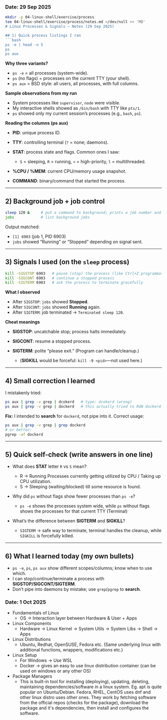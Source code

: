 ### Date: 29 Sep 2025

````bash
mkdir -p 04-linux-shell/exercise/process
tee 04-linux-shell/exercise/process/notes.md >/dev/null << 'MD'
# Linux Processes & Signals — Notes (29 Sep 2025)

## 1) Quick process listings I ran
```bash
ps -e | head -n 5
ps
ps aux
````

**Why three variants?**

* `ps -e` = all processes (system-wide).
* `ps` (no flags) = processes on the current TTY (your shell).
* `ps aux` = BSD style: all users, all processes, with full columns.

**Sample observations from my run**

* System processes like `supervisor`, `node` were visible.
* My interactive shells showed as `/bin/bash` with TTY like `pts/1`.
* `ps` showed only my current session’s processes (e.g., `bash`, `ps`).

**Reading the columns (ps aux)**

* **PID**: unique process ID.
* **TTY**: controlling terminal (`?` = none; daemons).
* **STAT**: process state and flags. Common ones I saw:

  * `S` = sleeping, `R` = running, `<` = high-priority, `l` = multithreaded.
* **%CPU / %MEM**: current CPU/memory usage snapshot.
* **COMMAND**: binary/command that started the process.

---

## 2) Background job + job control

```bash
sleep 120 &     # put a command to background; prints a job number and PID
jobs            # list background jobs
```

Output matched:

* `[1] 6903` (job 1, PID 6903)
* `jobs` showed “Running” or “Stopped” depending on signal sent.

---

## 3) Signals I used (on the `sleep` process)

```bash
kill -SIGSTOP 6903   # pause (stop) the process (like Ctrl+Z programmatically)
kill -SIGCONT 6903   # continue a stopped process
kill -SIGTERM 6903   # ask the process to terminate gracefully
```

**What I observed**

* After `SIGSTOP`: `jobs` showed **Stopped**.
* After `SIGCONT`: `jobs` showed **Running** again.
* After `SIGTERM`: job terminated → `Terminated sleep 120`.

**Cheat meanings**

* **SIGSTOP**: uncatchable stop; process halts immediately.
* **SIGCONT**: resume a stopped process.
* **SIGTERM**: polite “please exit.” (Program can handle/cleanup.)

  * (**SIGKILL** would be forceful: `kill -9 <pid>`—not used here.)

---

## 4) Small correction I learned

I mistakenly tried:

```bash
ps aux | grep -v grep | dcokerd   # typo: dcokerd (wrong) 
ps aux | grep -v grep | dockerd   # this actually tried to RUN dockerd reading stdin (also wrong)
```

**Fix:** I intended to **search** for `dockerd`, not pipe into it. Correct usage:

```bash
ps aux | grep -v grep | grep dockerd
# or better:
pgrep -af dockerd
```

---

## 5) Quick self-check (write answers in one line)

* What does **STAT** letter `R` vs `S` mean?
    * R -> Running Processes currently getting utilized by CPU / Taking up CPU utilization.
    * S -> Sleeping (waiting/blocked) till some resource is found.

* Why did `ps` without flags show fewer processes than `ps -e`?
    *  `ps -e` shows the processes system wide, while `ps` without flags shows the processes for that current TTY (Terminal)
* What’s the difference between **SIGTERM** and **SIGKILL**?
    * `SIGTERM` -> safe way to terminate, terminal handles the cleanup, while `SIGKILL` is forcefully killed.

---

## 6) What I learned today (my own bullets)

* `ps -e`, `ps`, `ps aux` show different scopes/columns; know when to use which.
* I can stop/continue/terminate a process with **SIGSTOP/SIGCONT/SIGTERM**.
* Don’t pipe into daemons by mistake; use `grep`/`pgrep` to **search**.


### Date: 1 Oct 2025 

* Fundamentals of Linux
  * OS -> Interaction layer between Hardware & User + Apps
* Linux Components 
  * Hardware -> Linux Kernel -> System Utils -> System Libs -> Shell -> Apps
* Linux Distributions
  * Ubuntu, Redhat, OpenSUSE, Fedora etc. (Same underlying linux with additional functions, wrappers, modifications etc.)
* Linux Setup
  * For Windows -> Use WSL
  * Docker -> gives an easy to use linux distribution container (can be used on windows or any other OS)
* Package Managers
  * This is built-in tool for installing (deploying), updating, deleting, maintaining dependencies/software in a linux system.
  Eg. apt is quite popular on Ubuntu/Debian. Fedora, RHEL, CentOS uses dnf and other linux distro uses other ones. They work by fetching software from the official repos (checks for the package), download the package and it's dependencies, then install and configures the software.